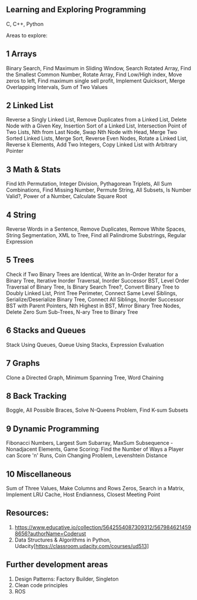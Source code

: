 ## Learning and Exploring Programming
C, C++, Python


Areas to explore:

## 1 Arrays
Binary Search,
Find Maximum in Sliding Window,
Search Rotated Array,
Find the Smallest Common Number,
Rotate Array,
Find Low/High index,
Move zeros to left,
Find maximum single sell profit,
Implement Quicksort,
Merge Overlapping Intervals,
Sum of Two Values

## 2 Linked List
Reverse a Singly Linked List,
Remove Duplicates from a Linked List,
Delete Node with a Given Key,
Insertion Sort of a Linked List,
Intersection Point of Two Lists,
Nth from Last Node,
Swap Nth Node with Head,
Merge Two Sorted Linked Lists,
Merge Sort,
Reverse Even Nodes,
Rotate a Linked List,
Reverse k Elements,
Add Two Integers,
Copy Linked List with Arbitrary Pointer

## 3 Math & Stats
Find kth Permutation,
Integer Division,
Pythagorean Triplets,
All Sum Combinations,
Find Missing Number,
Permute String,
All Subsets,
Is Number Valid?,
Power of a Number,
Calculate Square Root

## 4 String
Reverse Words in a Sentence,
Remove Duplicates,
Remove White Spaces,
String Segmentation,
XML to Tree,
Find all Palindrome Substrings,
Regular Expression

## 5 Trees
Check if Two Binary Trees are Identical,
Write an In-Order Iterator for a Binary Tree,
Iterative Inorder Traversal,
Inorder Successor BST,
Level Order Traversal of Binary Tree,
Is Binary Search Tree?,
Convert Binary Tree to Doubly Linked List,
Print Tree Perimeter,
Connect Same Level Siblings,
Serialize/Deserialize Binary Tree,
Connect All Siblings,
Inorder Successor BST with Parent Pointers,
Nth Highest in BST,
Mirror Binary Tree Nodes,
Delete Zero Sum Sub-Trees,
N-ary Tree to Binary Tree

## 6 Stacks and Queues
Stack Using Queues,
Queue Using Stacks,
Expression Evaluation

## 7 Graphs
Clone a Directed Graph,
Minimum Spanning Tree,
Word Chaining

## 8 Back Tracking
Boggle,
All Possible Braces,
Solve N-Queens Problem,
Find K-sum Subsets

## 9 Dynamic Programming
Fibonacci Numbers,
Largest Sum Subarray,
MaxSum Subsequence - Nonadjacent Elements,
Game Scoring: Find the Number of Ways a Player can Score 'n' Runs,
Coin Changing Problem,
Levenshtein Distance

## 10 Miscellaneous
Sum of Three Values,
Make Columns and Rows Zeros,
Search in a Matrix,
Implement LRU Cache,
Host Endianness,
Closest Meeting Point

## Resources:
1) https://www.educative.io/collection/5642554087309312/5679846214598656?authorName=Coderust
2) Data Structures & Algorithms in Python, Udacity[https://classroom.udacity.com/courses/ud513]

## Further development areas
1) Design Patterns: Factory Builder, Singleton
2) Clean code principles
3) ROS
